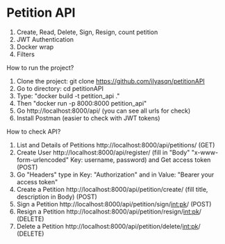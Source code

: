 # Petition API

1) Create, Read, Delete, Sign, Resign, count petition
2) JWT Authentication
3) Docker wrap
4) Filters


How to run the project?
1) Clone the project: git clone https://github.com/ilyasqn/petitionAPI
2) Go to directory: cd petitionAPI
3) Type: "docker build -t petition_api ." 
4) Then "docker run -p 8000:8000 petition_api"
6) Go http://localhost:8000/api/ (you can see all urls for check)
7) Install Postman (easier to check with JWT tokens)

How to check API?
1) List and Details of Petitions  http://localhost:8000/api/petitions/ (GET)
2) Create User  http://localhost:8000/api/register/ (fill in "Body" "x-www-form-urlencoded" Key: username, password) and Get access token (POST)
3) Go "Headers" type in Key: "Authorization" and in Value: "Bearer your access token"
4) Create a Petition   http://localhost:8000/api/petition/create/ (fill title, description in Body) (POST)
5) Sign a Petition http://localhost:8000/api/petition/sign/<int:pk>/ (POST)
6) Resign a Petition  http://localhost:8000/api/petition/resign/<int:pk>/ (DELETE)
7) Delete a Petition  http://localhost:8000/api/petition/delete/<int:pk>/ (DELETE)
